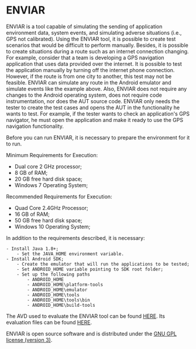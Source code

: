 # ENVIAR

ENVIAR is a tool capable of simulating the sending of application environment data, system events, and simulating adverse situations (i.e., GPS not calibrated). Using the ENVIAR tool, it is possible to create test scenarios that would be difficult to perform manually. Besides, it is possible to create situations during a route such as an internet connection changing. For example, consider that a team is developing a GPS navigation application that uses data provided over the internet. It is possible to test the application manually by turning off the internet phone connection. However, if the route is from one city to another, this test may not be feasible. ENVIAR can simulate any route in the Android emulator and simulate events like the example above. Also, ENVIAR does not require any changes to the Android operating system, does not require code instrumentation, nor does the AUT source code. ENVIAR only needs the tester to create the test cases and opens the AUT in the functionality he wants to test. For example, if the tester wants to check an application's GPS navigator, he must open the application and make it ready to use the GPS navigation functionality.

Before you can run ENVIAR, it is necessary to prepare the environment for it to run.

Minimum Requirements for Execution:

  - Dual core 2 GHz processor;
  - 8 GB of RAM;
  - 20 GB free hard disk space;
  - Windows 7 Operating System;

Recommended Requirements for Execution:

  - Quad Core 2.4GHz Processor;
  - 16 GB of RAM;
  - 50 GB free hard disk space;
  - Windows 10 Operating System;

In addition to the requirements described, it is necessary:

	- Install Java 1.8+;
		- Set the JAVA_HOME environment variable.
	- Install Android SDK;
		- Create the emulator that will run the applications to be tested;
		- Set ANDROID_HOME variable pointing to SDK root folder;
		- Set up the following paths	
			- ANDROID_HOME
			- ANDROID_HOME\platform-tools
			- ANDROID_HOME\emulator
			- ANDROID_HOME\tools
			- ANDROID_HOME\tools\bin
			- ANDROID_HOME\build-tools

The AVD used to evaluate the ENVIAR tool can be found [HERE](https://drive.google.com/drive/folders/1QdAex-j91ZQhSYP8qT8Qe8ZELPC7VIJm?usp=sharing). Its evaluation files can be found [HERE](https://drive.google.com/drive/folders/1qIOzFmquatkcI-2ZJD0aXudY_kNMf9tB?usp=sharing).

ENVIAR is open source software and is distributed under the [GNU GPL license (version 3)](http://www.gnu.org/licenses/gpl-3.0.txt).
